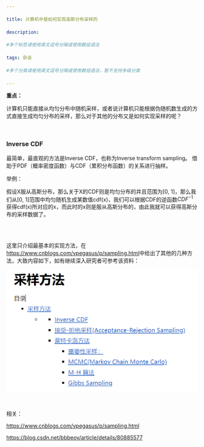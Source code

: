 ```yaml
---

title: 计算机中是如何实现高斯分布采样的
 
description: 

#多个标签请使用英文逗号分隔或使用数组语法

tags: 杂谈

#多个分类请使用英文逗号分隔或使用数组语法，暂不支持多级分类

---
```


**重点：**

计算机只能直接从均匀分布中随机采样，或者说计算机只能根据伪随机数生成的方式直接生成均匀分布的采样，那么对于其他的分布又是如何实现采样的呢？



<br/>



### Inverse CDF

最简单，最直观的方法是Inverse CDF，也称为Inverse transform sampling。 借助于PDF（概率密度函数）与CDF（累积分布函数）的关系进行抽样。



举例：

假设X服从高斯分布，那么关于X的CDF则是均匀分布的并且范围为[0, 1]，那么我们从[0, 1]范围中均匀随机生成某数值cdf(x)，我们可以根据CDF的逆函数$CDF^{-1}$获得cdf(x)所对应的x，而此时的x则是服从高斯分布的，由此我就可以获得高斯分布的采样数据了。



<br/>

<br/>

这里只介绍最基本的实现方法，在<https://www.cnblogs.com/vpegasus/p/sampling.html>中给出了其他的几种方法，大致内容如下，如有继续深入研究者可参考该资料：



![image-20241012231641050](./2024_10_12_4_计算机中是如何实现高斯分布采样的.assets/image-20241012231641050.png)





























<br/>

相关：

https://www.cnblogs.com/vpegasus/p/sampling.html

https://blog.csdn.net/bbbeoy/article/details/80885577
